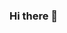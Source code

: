 ### Hi there 👋

<!--
**DivineAde/DivineAde** is a ✨ _special_ ✨ repository because its `README.md` (this file) appears on your GitHub profile.

Here are some ideas to get you started:

- 🔭 I’m currently working on a password generator using JavaScript...
- 🌱 I’m currently learning Js and tailwind Css...
- 👯 I’m looking to collaborate on web development project...
- 🤔 I’m looking for help with ...
- 💬 Ask me about ...
- 📫 How to reach me: divineadeyeye@yahoo.com and divineadeyeye121@gmail.com...
- 😄 Pronouns: ...
- ⚡ Fun fact: ...
-->
